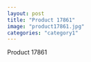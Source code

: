 ```yaml
---
layout: post
title: "Product 17861"
image: "product17861.jpg"
categories: "category1"
---
```

Product 17861
